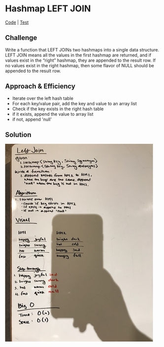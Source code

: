 # Hashmap LEFT JOIN
[Code](https://github.com/janiekyu/data-structures-and-algorithms/blob/master/code401challenges/src/main/java/code401challenges/HashTable/LeftJoin.java) | [Test](https://github.com/janiekyu/data-structures-and-algorithms/blob/master/code401challenges/src/test/java/code401challenges/HashTable/LeftJoinTest.java)

## Challenge
Write a function that LEFT JOINs two hashmaps into a single data structure. LEFT JOIN means all the values in the first hashmap are returned, and if values exist in the “right” hashmap, they are appended to the result row. If no values exist in the right hashmap, then some flavor of NULL should be appended to the result row.

## Approach & Efficiency
- Iterate over the left hash table
- For each key/value pair, add the key and value to an array list
- Check if the key exists in the right hash table
- if it exists, append the value to array list
- if not, append 'null'

## Solution
![image](https://github.com/janiekyu/data-structures-and-algorithms/blob/master/assets/cc33-image.JPG)
